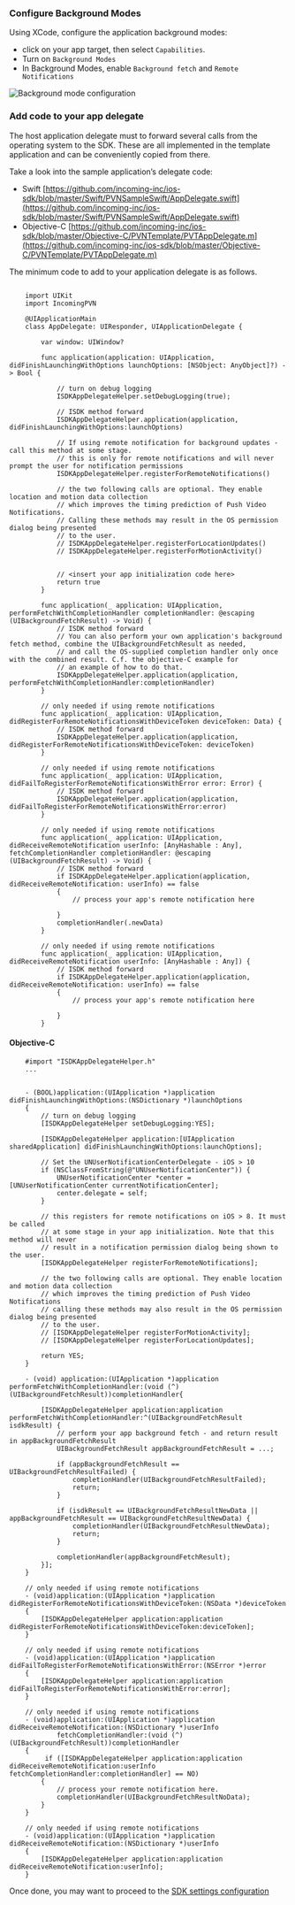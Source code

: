 ### Configure Background Modes ###

Using XCode, configure the application background modes:

 * click on your app target, then select `Capabilities`.
 * Turn on `Background Modes`
 * In Background Modes, enable `Background fetch` and `Remote Notifications`

![Background mode configuration ](./images/setup_target_capabilities.png)


### Add code to your app delegate ###

The host application delegate must to forward several calls from the operating system to the SDK. 
These are all implemented in the template application and can be conveniently copied from there. 

Take a look into the sample application’s delegate code:

 * Swift [https://github.com/incoming-inc/ios-sdk/blob/master/Swift/PVNSampleSwift/AppDelegate.swift](https://github.com/incoming-inc/ios-sdk/blob/master/Swift/PVNSampleSwift/AppDelegate.swift)
 * Objective-C [https://github.com/incoming-inc/ios-sdk/blob/master/Objective-C/PVNTemplate/PVTAppDelegate.m](https://github.com/incoming-inc/ios-sdk/blob/master/Objective-C/PVNTemplate/PVTAppDelegate.m)


The minimum code to add to your application delegate is as follows. 


~~~~

	import UIKit
	import IncomingPVN

	@UIApplicationMain
	class AppDelegate: UIResponder, UIApplicationDelegate {

		var window: UIWindow?

		func application(application: UIApplication, didFinishLaunchingWithOptions launchOptions: [NSObject: AnyObject]?) -> Bool {

			// turn on debug logging
			ISDKAppDelegateHelper.setDebugLogging(true);

		    // ISDK method forward
		    ISDKAppDelegateHelper.application(application, didFinishLaunchingWithOptions:launchOptions)

		    // If using remote notification for background updates - call this method at some stage. 
			// this is only for remote notifications and will never prompt the user for notification permissions
		    ISDKAppDelegateHelper.registerForRemoteNotifications()

		    // the two following calls are optional. They enable location and motion data collection
		    // which improves the timing prediction of Push Video Notifications.
		    // Calling these methods may result in the OS permission dialog being presented
		    // to the user.
		    // ISDKAppDelegateHelper.registerForLocationUpdates()
		    // ISDKAppDelegateHelper.registerForMotionActivity()


		    // <insert your app initialization code here>
		    return true
		}

		func application(_ application: UIApplication, performFetchWithCompletionHandler completionHandler: @escaping (UIBackgroundFetchResult) -> Void) {
		    // ISDK method forward
			// You can also perform your own application's background fetch method, combine the UIBackgroundFetchResult as needed, 
			// and call the OS-supplied completion handler only once with the combined result. C.f. the objective-C example for 
			// an example of how to do that. 
		    ISDKAppDelegateHelper.application(application, performFetchWithCompletionHandler:completionHandler)
		}

		// only needed if using remote notifications
		func application(_ application: UIApplication, didRegisterForRemoteNotificationsWithDeviceToken deviceToken: Data) {
		    // ISDK method forward
		    ISDKAppDelegateHelper.application(application, didRegisterForRemoteNotificationsWithDeviceToken: deviceToken)
		}

		// only needed if using remote notifications
		func application(_ application: UIApplication, didFailToRegisterForRemoteNotificationsWithError error: Error) {
		    // ISDK method forward
		    ISDKAppDelegateHelper.application(application, didFailToRegisterForRemoteNotificationsWithError:error)
		}

		// only needed if using remote notifications
		func application(_ application: UIApplication, didReceiveRemoteNotification userInfo: [AnyHashable : Any], fetchCompletionHandler completionHandler: @escaping (UIBackgroundFetchResult) -> Void) {
		    // ISDK method forward
		    if ISDKAppDelegateHelper.application(application, didReceiveRemoteNotification: userInfo) == false
		    {
		        // process your app's remote notification here

		    }
		    completionHandler(.newData)
		}

		// only needed if using remote notifications
		func application(_ application: UIApplication, didReceiveRemoteNotification userInfo: [AnyHashable : Any]) {
		    // ISDK method forward
		    if ISDKAppDelegateHelper.application(application, didReceiveRemoteNotification: userInfo) == false
		    {
		        // process your app's remote notification here

		    }
		}
~~~~


#### Objective-C ####


~~~~
	#import "ISDKAppDelegateHelper.h"
	...


	- (BOOL)application:(UIApplication *)application didFinishLaunchingWithOptions:(NSDictionary *)launchOptions
	{
		// turn on debug logging 
		[ISDKAppDelegateHelper setDebugLogging:YES];
	
		[ISDKAppDelegateHelper application:[UIApplication sharedApplication] didFinishLaunchingWithOptions:launchOptions];
	
		// Set the UNUserNotificationCenterDelegate - iOS > 10
		if (NSClassFromString(@"UNUserNotificationCenter")) {
	        UNUserNotificationCenter *center = [UNUserNotificationCenter currentNotificationCenter];
	        center.delegate = self;
	    }

		// this registers for remote notifications on iOS > 8. It must be called
		// at some stage in your app initialization. Note that this method will never
		// result in a notification permission dialog being shown to the user. 
		[ISDKAppDelegateHelper registerForRemoteNotifications];

		// the two following calls are optional. They enable location and motion data collection
		// which improves the timing prediction of Push Video Notifications
		// calling these methods may also result in the OS permission dialog being presented
		// to the user.
		// [ISDKAppDelegateHelper registerForMotionActivity];
		// [ISDKAppDelegateHelper registerForLocationUpdates];

		return YES;
	}	

	- (void) application:(UIApplication *)application performFetchWithCompletionHandler:(void (^)(UIBackgroundFetchResult))completionHandler{

	    [ISDKAppDelegateHelper application:application performFetchWithCompletionHandler:^(UIBackgroundFetchResult isdkResult) {
	        // perform your app background fetch - and return result in appBackgroundFetchResult
	        UIBackgroundFetchResult appBackgroundFetchResult = ...;
    
	        if (appBackgroundFetchResult == UIBackgroundFetchResultFailed) {
	            completionHandler(UIBackgroundFetchResultFailed);
	            return;
	        }
    
	        if (isdkResult == UIBackgroundFetchResultNewData || appBackgroundFetchResult == UIBackgroundFetchResultNewData) {
	            completionHandler(UIBackgroundFetchResultNewData);
	            return;
	        }
    
	        completionHandler(appBackgroundFetchResult);
	    }];
	}

	// only needed if using remote notifications
	- (void)application:(UIApplication *)application didRegisterForRemoteNotificationsWithDeviceToken:(NSData *)deviceToken
	{
		[ISDKAppDelegateHelper application:application didRegisterForRemoteNotificationsWithDeviceToken:deviceToken];
	}

	// only needed if using remote notifications
	- (void)application:(UIApplication *)application didFailToRegisterForRemoteNotificationsWithError:(NSError *)error
	{
		[ISDKAppDelegateHelper application:application didFailToRegisterForRemoteNotificationsWithError:error];
	}

	// only needed if using remote notifications
	- (void)application:(UIApplication *)application didReceiveRemoteNotification:(NSDictionary *)userInfo
	        fetchCompletionHandler:(void (^)(UIBackgroundFetchResult))completionHandler
	{
	     if ([ISDKAppDelegateHelper application:application didReceiveRemoteNotification:userInfo fetchCompletionHandler:completionHandler] == NO)
	    {
	        // process your remote notification here.
	        completionHandler(UIBackgroundFetchResultNoData);
	    }
	}

	// only needed if using remote notifications
	- (void)application:(UIApplication *)application didReceiveRemoteNotification:(NSDictionary *)userInfo
	{
		[ISDKAppDelegateHelper application:application didReceiveRemoteNotification:userInfo];
	}
~~~~

	

Once done, you may want to proceed to the [SDK settings configuration](./sdk-settings.html)
